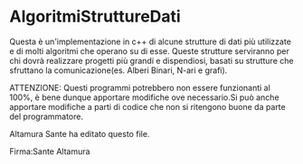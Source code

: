 ﻿# AlgoritmiStruttureDati
Questa è un'implementazione in c++ di alcune strutture di dati più utilizzate e di molti algoritmi che operano su di esse. Queste strutture serviranno per chi dovrà realizzare progetti più grandi e dispendiosi, basati su strutture che sfruttano la comunicazione(es. Alberi Binari, N-ari e grafi).

ATTENZIONE: Questi programmi potrebbero non essere funzionanti al 100%, è bene dunque apportare modifiche ove necessario.Si può anche apportare modifiche a parti di codice che non si ritengono buone da parte del programmatore.

Altamura Sante ha editato questo file.

Firma:Sante Altamura